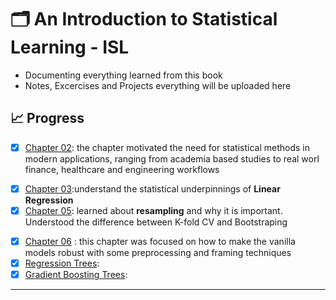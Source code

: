 # 🗂️ An Introduction to Statistical Learning - ISL
- Documenting everything learned from this book 
- Notes, Excercises and Projects everything will be uploaded here

## 📈 Progress
- [x] [Chapter 02](https://www.notion.so/harikesh067/Chapter-02-240a186274a48027b7bcc45e5fcf7d23?source=copy_link): the chapter motivated the need for statistical methods in modern applications, ranging from academia based studies to real worl finance, healthcare and engineering workflows <br> 
+ [x] [Chapter 03](https://www.notion.so/harikesh067/Chapter-02-240a186274a48027b7bcc45e5fcf7d23?source=copy_link):understand the statistical underpinnings of **Linear Regression** <br>
+ [x] [Chapter 05](https://www.notion.so/harikesh067/chapter-05-241a186274a48013a648c517a1ddde1f?source=copy_link): learned about **resampling** and why it is important. Understood the difference between K-fold CV and Bootstraping <br>
* [x] [Chapter 06](https://www.notion.so/harikesh067/Chapter-06-241a186274a48075a658e7de5ca6081f?source=copy_link) : this chapter was focused on how to make the vanilla models robust with some preprocessing and framing techniques 
* [x] [Regression Trees](https://www.notion.so/harikesh067/Nonlinear-Regression-Models-Regression-Trees-243a186274a480b0b134c2fc37275c33?source=copy_link): 
* [x] [Gradient Boosting Trees](https://www.notion.so/harikesh067/Gradient-Boosting-Nonlinear-Models-02-243a186274a480daa00cc959173d75ff?source=copy_link): 

-------
